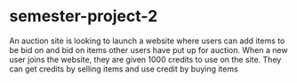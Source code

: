 # semester-project-2
An auction site is looking to launch a website where users can add items to be bid on and bid on items other users have put up for auction.  When a new user joins the website, they are given 1000 credits to use on the site. They can get credits by selling items and use credit by buying items
